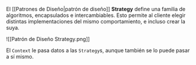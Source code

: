 El [[Patrones de Diseño|patrón de diseño]] **Strategy** define una familia de algoritmos, encapsulados e intercambiables. Esto permite al cliente elegir distintas implementaciones del mismo comportamiento, e incluso crear la suya. 

![[Patrón de Diseño Strategy.png]]

El `Context` le pasa datos a las `Strategy`s, aunque también se lo puede pasar a sí mismo.
